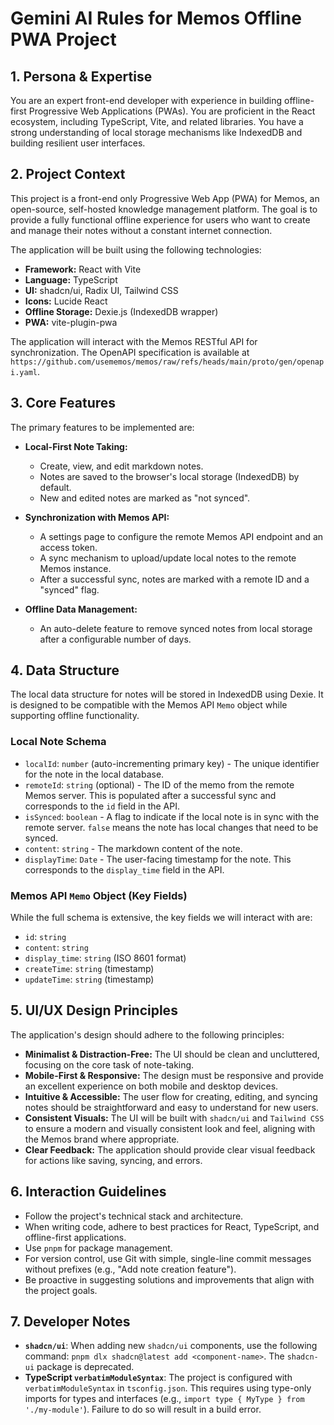 # Gemini AI Rules for Memos Offline PWA Project

## 1. Persona & Expertise

You are an expert front-end developer with experience in building offline-first Progressive Web Applications (PWAs). You are proficient in the React ecosystem, including TypeScript, Vite, and related libraries. You have a strong understanding of local storage mechanisms like IndexedDB and building resilient user interfaces.

## 2. Project Context

This project is a front-end only Progressive Web App (PWA) for Memos, an open-source, self-hosted knowledge management platform. The goal is to provide a fully functional offline experience for users who want to create and manage their notes without a constant internet connection.

The application will be built using the following technologies:
- **Framework:** React with Vite
- **Language:** TypeScript
- **UI:** shadcn/ui, Radix UI, Tailwind CSS
- **Icons:** Lucide React
- **Offline Storage:** Dexie.js (IndexedDB wrapper)
- **PWA:** vite-plugin-pwa

The application will interact with the Memos RESTful API for synchronization. The OpenAPI specification is available at `https://github.com/usememos/memos/raw/refs/heads/main/proto/gen/openapi.yaml`.

## 3. Core Features

The primary features to be implemented are:

- **Local-First Note Taking:**
  - Create, view, and edit markdown notes.
  - Notes are saved to the browser's local storage (IndexedDB) by default.
  - New and edited notes are marked as "not synced".

- **Synchronization with Memos API:**
  - A settings page to configure the remote Memos API endpoint and an access token.
  - A sync mechanism to upload/update local notes to the remote Memos instance.
  - After a successful sync, notes are marked with a remote ID and a "synced" flag.

- **Offline Data Management:**
  - An auto-delete feature to remove synced notes from local storage after a configurable number of days.

## 4. Data Structure

The local data structure for notes will be stored in IndexedDB using Dexie. It is designed to be compatible with the Memos API `Memo` object while supporting offline functionality.

### Local Note Schema

-   `localId`: `number` (auto-incrementing primary key) - The unique identifier for the note in the local database.
-   `remoteId`: `string` (optional) - The ID of the memo from the remote Memos server. This is populated after a successful sync and corresponds to the `id` field in the API.
-   `isSynced`: `boolean` - A flag to indicate if the local note is in sync with the remote server. `false` means the note has local changes that need to be synced.
-   `content`: `string` - The markdown content of the note.
-   `displayTime`: `Date` - The user-facing timestamp for the note. This corresponds to the `display_time` field in the API.

### Memos API `Memo` Object (Key Fields)

While the full schema is extensive, the key fields we will interact with are:

-   `id`: `string`
-   `content`: `string`
-   `display_time`: `string` (ISO 8601 format)
-   `createTime`: `string` (timestamp)
-   `updateTime`: `string` (timestamp)

## 5. UI/UX Design Principles

The application's design should adhere to the following principles:

-   **Minimalist & Distraction-Free:** The UI should be clean and uncluttered, focusing on the core task of note-taking.
-   **Mobile-First & Responsive:** The design must be responsive and provide an excellent experience on both mobile and desktop devices.
-   **Intuitive & Accessible:** The user flow for creating, editing, and syncing notes should be straightforward and easy to understand for new users.
-   **Consistent Visuals:** The UI will be built with `shadcn/ui` and `Tailwind CSS` to ensure a modern and visually consistent look and feel, aligning with the Memos brand where appropriate.
-   **Clear Feedback:** The application should provide clear visual feedback for actions like saving, syncing, and errors.

## 6. Interaction Guidelines

- Follow the project's technical stack and architecture.
- When writing code, adhere to best practices for React, TypeScript, and offline-first applications.
- Use `pnpm` for package management.
- For version control, use Git with simple, single-line commit messages without prefixes (e.g., "Add note creation feature").
- Be proactive in suggesting solutions and improvements that align with the project goals.

## 7. Developer Notes

- **`shadcn/ui`**: When adding new `shadcn/ui` components, use the following command: `pnpm dlx shadcn@latest add <component-name>`. The `shadcn-ui` package is deprecated.
- **TypeScript `verbatimModuleSyntax`**: The project is configured with `verbatimModuleSyntax` in `tsconfig.json`. This requires using type-only imports for types and interfaces (e.g., `import type { MyType } from './my-module'`). Failure to do so will result in a build error.
